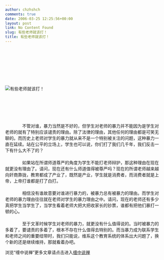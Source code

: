 ```yaml
---
author: chzhshch
comments: true
date: 2006-03-25 12:25:56+00:00
layout: post
link: No Content Found
slug: 有些老师就该打！
title: 有些老师就该打！
---
```


			




　　　　　　　　　　　　　　　　　　　　　　　　　　　　　　　　　　　　　　　　




　　　　　　　　　　　　　　　　　　　　　　　　　　　　　　　　　　　　　　　　  
　　　　　　　　　　　　　　　　　　　　　　　　　　　　　　　　　　　　　　




　　　　　　　　　　　　　　　　　　　　　　　　　　　　　　　　　　　　　　　　  





![有些老师就该打！](http://simg.sinajs.cn/blog7style/images/common/sg_trans.gif)




　　　　　　　　　　　　　　　　　　　　　　　　　　　　　　　　　　　　　　　　




　　　　　　　　　　　　　　　　　　　　　　　　　　　　　　　　　　　　　　　　




　　　　　　　　　　　　　　　　　　　　　　　　　　　　　　　　　　　　　　　　  
　　　　不管对谁，暴力当然是不好的，但学生对老师的暴力并不能因为是学生对老师的就有了特别应该谴责的理由。除了法律的理由，其他任何的理由都是可笑无聊的。而历史上老师对学生的暴力就从来不是一个特别被关注的问题，这种暴力一直在延续。站在公平的立场上，学生也可以说，你们打了我们几千年，我们反击一下有什么大不了的？   
　　　　  
　　　　如果站在所谓师道尊严的角度为学生不能打老师辩护，那这种理由在现在就更没有理由了。请问，现在还有什么师道值得被尊严吗？现在的所谓老师越来越向奸商靠拢，教育都成了产业了，既然是产业，学生就是消费者，而消费者就是上帝，上帝打谁都是打了白打。   
　　　　  
　　　　相信没有谁故意要对谁进行暴力的，被暴力总有被暴力的理由。而学生对老师的暴力理由往往就在老师对学生的暴力理由之中。请问，现在的老师还有多少真把学生当学生了，当学生看着老师大把大把收家长的钞票，谁都有把他们暴打一顿的心。   
　　　　  
　　　　至于文革时候学生对老师的暴力，就更没有什么值得说的。当时被暴力的多着了，要谴责的多着了，根本不存在什么值得去特别的。而当暴力成为联系学生和老师之间的重要纽带时，我们只能说，维系这个教育系统的体系出大问题了，换个新的还是继续维持，那就看着办吧。 







浏览“缠中说禅”更多文章请点击进入[缠中说禅](http://blog.sina.com.cn/m/chzhshch)




  










